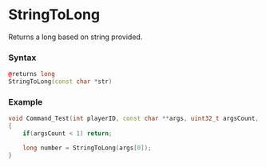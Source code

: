 # StringToLong

Returns a long based on string provided.

### Syntax

```cpp
@returns long
StringToLong(const char *str)
```

### Example

```cpp
void Command_Test(int playerID, const char **args, uint32_t argsCount, bool silent)
{
    if(argsCount < 1) return;

    long number = StringToLong(args[0]);
}
```